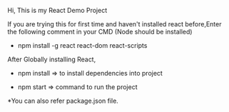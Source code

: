Hi,
This is my React Demo Project

If you are trying this for first time and haven't installed react before,Enter the following comment in your CMD (Node should be installed)
  
- npm install -g react react-dom react-scripts

After Globally installing React,
- npm install => to install dependencies into project

- npm start => command to run the project
  
*You can also refer package.json file.
